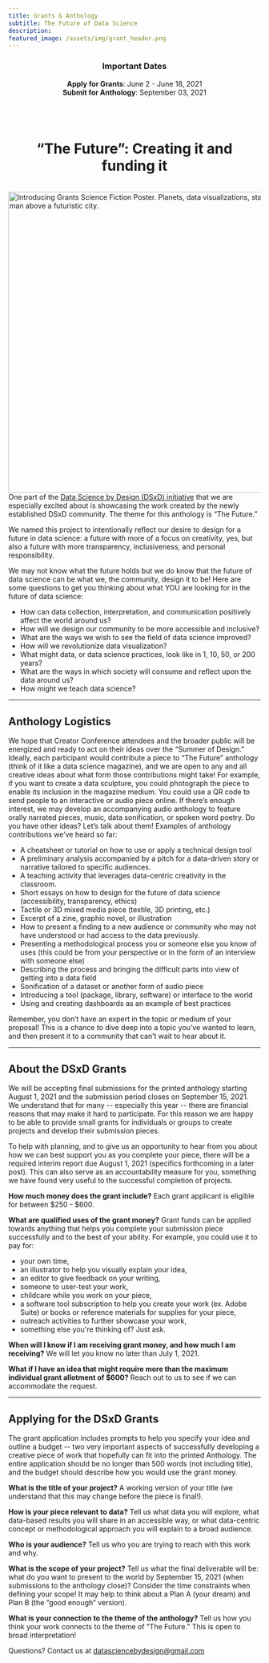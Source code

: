 ```yaml
---
title: Grants & Anthology
subtitle: The Future of Data Science
description: 
featured_image: /assets/img/grant_header.png
---
```


<center><H3>Important Dates </H3></center>
<center><b>Apply for Grants</b>: June 2 - June 18, 2021</center>
<center><b>Submit for Anthology</b>: September 03, 2021</center>

<br><br>





<center><H1> “The Future”: Creating it and funding it </H1></center>
<br>

<img src="../assets/img/fields_DSxD_J1.png" alt="Introducing Grants Science Fiction Poster.  Planets, data visualizations, stars, and rocket man above a futuristic city." align="right" height="600">

One part of the [Data Science by Design (DSxD) initiative](http://datasciencebydesign.org/blog/dsxd-overview) that we are especially excited about is showcasing the work created by the newly established DSxD community. The theme for this anthology is “The Future.”

We named this project to intentionally reflect our desire to design for a future in data science: a future with more of a focus on creativity, yes, but also a future with more transparency, inclusiveness, and personal responsibility. 

We may not know what the future holds but we do know that the future of data science can be what we, the community, design it to be! Here are some questions to get you thinking about what YOU are looking for in the future of data science:

-  How can data collection, interpretation, and communication positively affect the world around us? 
-  How will we design our community to be more accessible and inclusive?
-  What are the ways we wish to see the field of data science improved?
-  How will we revolutionize data visualization?
-  What might data, or  data science practices, look like in 1, 10, 50, or 200 years?  
-  What are the ways in which society will consume and reflect upon the data around us?
-  How might we teach data science? 


---

## Anthology Logistics

We hope that Creator Conference attendees and the broader public will be energized and ready to act on their ideas over the “Summer of Design.” Ideally, each participant would contribute a piece to “The Future” anthology (think of it like a data science magazine), and we are open to any and all  creative ideas about what form those contributions might take! For example, if you want to create a data sculpture, you could photograph the piece to enable its inclusion in the magazine medium. You could use a QR code to send people to an interactive or audio piece online. If there’s enough interest, we may develop an accompanying audio anthology to feature orally narrated pieces, music, data sonification, or spoken word poetry. Do you have other ideas? Let’s talk about them! Examples of anthology contributions we’ve heard so far:

-  A cheatsheet or tutorial on how to use or apply a technical design tool
-  A preliminary analysis accompanied by a pitch for a data-driven story or narrative tailored to specific audiences.
-  A teaching activity that leverages data-centric creativity in the classroom.
-  Short essays on how to design for the future of data science (accessibility, transparency, ethics)  
-  Tactile or 3D mixed media piece (textile, 3D printing, etc.)
-  Excerpt of a zine, graphic novel, or illustration
-  How to present a finding to a new audience or community who may not have understood or had access to the data previously. 
-  Presenting a methodological process you or someone else you know of uses (this could be from your perspective or in the form of an interview with someone else)
-  Describing the process and bringing the difficult parts into view of getting into a data field
-  Sonification of a dataset or another form of audio piece
-  Introducing a tool (package, library, software) or interface to the world
-  Using and creating dashboards as an example of best practices 


Remember, you don’t have an expert in the topic or medium of your proposal! This is a chance to dive deep into a topic you’ve wanted to learn, and then present it to a community that can’t wait to hear about it.

---

## About the DSxD Grants

We will be accepting final submissions for the printed anthology starting August 1, 2021 and the submission period closes on September 15, 2021. We understand that for many -- especially this year -- there are financial reasons that may make it hard to participate. For this reason we are happy to be able to provide  small grants for individuals or groups to create projects and develop their submission pieces. 

To help with planning, and to give us an opportunity to hear from you about how we can best support you as you complete your piece, there will be a required interim report due August 1, 2021 (specifics forthcoming in a later post).  This can also serve as an accountability measure for you, something we have found very useful to the successful completion of projects. 

**How much money does the grant include?**
Each grant applicant is eligible for between $250 - $600.  

**What are qualified uses of the grant money?**
Grant funds can be applied towards anything that helps you complete your submission piece successfully and to the best of your ability. For example, you could use it to pay for:
-  your own time,
-  an illustrator to help you visually explain your idea, 
-  an editor to give feedback on your writing,
-  someone to user-test your work,
-  childcare while you work on your piece,
-  a software tool subscription to help you create your work (ex. Adobe Suite) or books or reference materials for supplies for your piece,
-  outreach activities to further showcase your work,
-  something else you're thinking of?  Just ask. 

**When will I know if I am receiving grant money, and how much I am receiving?**
We will let you know no later than July 1, 2021. 

**What if I have an idea that might require more than the maximum individual grant allotment of $600?** 
Reach out to us to see if we can accommodate the request.

--- 

## Applying for the DSxD Grants

The grant application includes prompts to help you specify your idea and outline a budget -- two very important aspects of successfully developing a creative piece of work that hopefully can fit into the printed Anthology. The entire application should be no longer than 500 words (not including title), and the budget should describe how you would use the grant money. 

**What is the title of your project?**
A working version of your title (we understand that this may change before the piece is final!). 

**How is your piece relevant to data?**
Tell us what data you will explore, what data-based results you will share in an accessible way, or what data-centric concept or methodological approach you will explain to a broad audience. 

**Who is your audience?**
Tell us who you are trying to reach with this work and why. 

**What is the scope of your project?**
Tell us what the final deliverable will be: what do you want to present to the world by September 15, 2021 (when submissions to the anthology close)?  Consider the time constraints when defining your scope! It may help to think about a Plan A (your dream) and Plan B (the “good enough” version).

**What is your connection to the theme of the anthology?**
Tell us how you think your work connects to the theme of “The Future.” This is open to broad  interpretation! 



Questions? Contact us at datasciencebydesign@gmail.com




